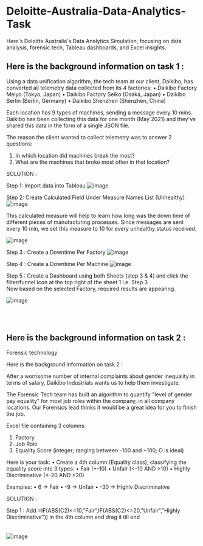 # Deloitte-Australia-Data-Analytics-Task
Here's Deloitte Australia's Data Analytics Simulation, focusing on data analysis, forensic tech, Tableau dashboards, and Excel insights.

## Here is the background information on task 1 :

Using a data unification algorithm, the tech team at our client, Daikibo, has converted all telemetry data collected from its 4 factories:
• Daikibo Factory Meiyo (Tokyo, Japan)
• Daikibo Factory Seiko (Osaka, Japan) 
• Daikibo Berlin (Berlin, Germany) 
• Daikibo Shenzhen (Shenzhen, China)

Each location has 9 types of machines, sending a message every 10 mins. Daikibo has been collecting this data for one month (May 2021) and they've shared this data in the form of a single JSON file. 

The reason the client wanted to collect telemetry was to answer 2 questions: 

1. In which location did machines break the most? 
2. What are the machines that broke most often in that location?

SOLUTION :

Step 1: Import data into Tableau
![image](https://github.com/user-attachments/assets/32ac3934-b45f-472f-ad0b-513879d13a7e)


Step 2: Create Calculated Field Under Measure Names List (Unhealthy)
![image](https://github.com/user-attachments/assets/860226ef-b066-4016-ac7f-92ab45782c63)


This calculated measure will help to learn how long was the down time of different pieces of manufacturing processes.
Since messages are sent every 10 min, we set this measure to 10 for every unhealthy status received.

![image](https://github.com/user-attachments/assets/b57e9298-691e-4d2b-8f37-0572a6e56f3c)

Step 3 : Create a Downtime Per Factory
![image](https://github.com/user-attachments/assets/dcef753c-95e7-4a87-b657-b5c21e8dbad3)

Step 4 : Create a Downtime Per Machine
![image](https://github.com/user-attachments/assets/8c698988-ab67-4865-bb7b-87cfe5f932c2)

Step 5 : Create a Dashboard using both Sheets (step 3 & 4) and click the filter/funnel icon at the top right of the sheet 1 i.e. Step 3 <br>
Now based on the selected Factory, required results are appearing.

![image](https://github.com/user-attachments/assets/18c87df1-a2d1-47a6-9e8d-b0c8ac814115)



<br>
<br>

## Here is the background information on task 2 :

Forensic technology 

Here is the background information on task 2 :

After a worrisome number of internal complaints about gender inequality in terms of salary, Daikibo Industrials wants us to help them investigate. 

The Forensic Tech team has built an algorithm to quantify "level of gender pay equality" for most job roles within the company, in all company locations. Our Forensics lead thinks it would be a great idea for you to finish the job.

Excel file containing 3 columns: 
1. Factory 
2. Job Role 
3. Equality Score (integer; ranging between -100 and +100; O is ideal) 

Here is your task: • Create a 4th column (Equality class), classifying the equality score into 3 types: • Fair (+-10) • Unfair (<-10 AND >10) • Highly Discriminative (<-20 AND >20) 

Examples:
 • 6 → Fair
 • -9 → Unfair
 • -30 → Highlv Discriminative

 SOLUTION :

 Step 1 : Add =IF(ABS(C2)<=10,"Fair",IF(ABS(C2)<=20,"Unfair","Highly Discriminative")) in the 4th column and drag it till end
<br>
<br>
<br>
 ![image](https://github.com/user-attachments/assets/c8b9003e-1342-4fe4-8425-bdb10e33da64)




